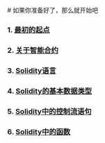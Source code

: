 # 如果你准备好了，那么就开始吧
### 1. [最初的起点](./solidity/1.最初的起点.md)
### 2. [关于智能合约](./solidity/2.关于智能合约.md)
### 3. [Solidity语言](./solidity/3.Solidity语言.md)
### 4. [Solidity的基本数据类型](./solidity/4.Solidity的基本数据类型.md)
### 5. [Solidity中的控制流语句](./solidity/5.Solidity中的控制流语句.md)
### 6. [Solidity中的函数](./solidity/6.Solidity中的函数.md)